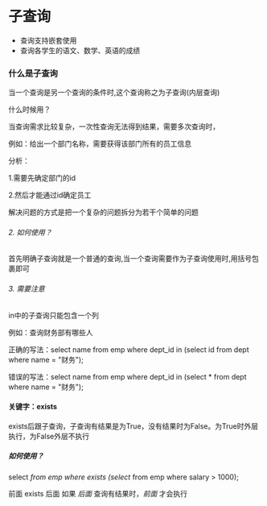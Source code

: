 # 子查询

- 查询支持嵌套使用
- 查询各学生的语文、数学、英语的成绩

### 什么是子查询

 当一个查询是另一个查询的条件时,这个查询称之为子查询(内层查询)

 什么时候用？

 当查询需求比较复杂，一次性查询无法得到结果，需要多次查询时，

 例如：给出一个部门名称，需要获得该部门所有的员工信息

 分析：

 1.需要先确定部门的id

 2.然后才能通过id确定员工

 解决问题的方式是把一个复杂的问题拆分为若干个简单的问题

###### 2. 如何使用？

首先明确子查询就是一个普通的查询,当一个查询需要作为子查询使用时,用括号包裹即可

###### 3. 需要注意

 in中的子查询只能包含一个列

 例如：查询财务部有哪些人

 正确的写法：select name from emp where dept_id in (select id from dept where name = "财务");

 错误的写法：select name from emp where dept_id in (select * from dept where name = "财务");

#### 关键字：exists

exists后跟子查询，子查询有结果是为True，没有结果时为False。为True时外层执行，为False外层不执行

##### 如何使用？

select *from emp where exists (select* from emp where salary > 1000);

前面 exists 后面 如果 *后面* 查询有结果时，*前面* 才会执行